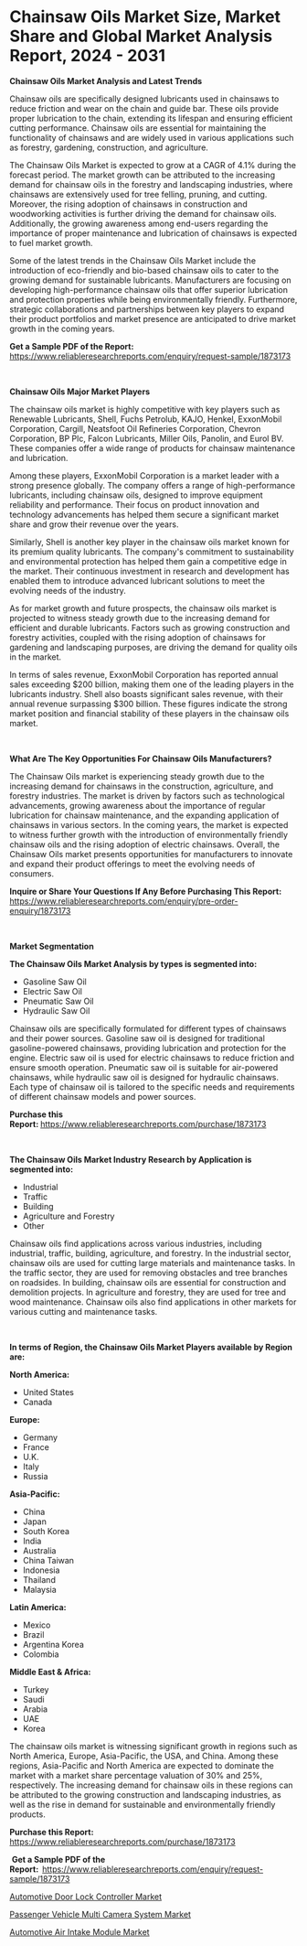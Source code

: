 <p><h1>Chainsaw Oils Market Size, Market Share and Global Market Analysis Report, 2024 - 2031</h1></p><p><strong>Chainsaw Oils Market Analysis and Latest Trends</strong></p>
<p><p>Chainsaw oils are specifically designed lubricants used in chainsaws to reduce friction and wear on the chain and guide bar. These oils provide proper lubrication to the chain, extending its lifespan and ensuring efficient cutting performance. Chainsaw oils are essential for maintaining the functionality of chainsaws and are widely used in various applications such as forestry, gardening, construction, and agriculture.</p><p>The Chainsaw Oils Market is expected to grow at a CAGR of 4.1% during the forecast period. The market growth can be attributed to the increasing demand for chainsaw oils in the forestry and landscaping industries, where chainsaws are extensively used for tree felling, pruning, and cutting. Moreover, the rising adoption of chainsaws in construction and woodworking activities is further driving the demand for chainsaw oils. Additionally, the growing awareness among end-users regarding the importance of proper maintenance and lubrication of chainsaws is expected to fuel market growth.</p><p>Some of the latest trends in the Chainsaw Oils Market include the introduction of eco-friendly and bio-based chainsaw oils to cater to the growing demand for sustainable lubricants. Manufacturers are focusing on developing high-performance chainsaw oils that offer superior lubrication and protection properties while being environmentally friendly. Furthermore, strategic collaborations and partnerships between key players to expand their product portfolios and market presence are anticipated to drive market growth in the coming years.</p></p>
<p><strong>Get a Sample PDF of the Report:&nbsp;</strong> <a href="https://www.reliableresearchreports.com/enquiry/request-sample/1873173">https://www.reliableresearchreports.com/enquiry/request-sample/1873173</a></p>
<p>&nbsp;</p>
<p><strong>Chainsaw Oils Major Market Players</strong></p>
<p><p>The chainsaw oils market is highly competitive with key players such as Renewable Lubricants, Shell, Fuchs Petrolub, KAJO, Henkel, ExxonMobil Corporation, Cargill, Neatsfoot Oil Refineries Corporation, Chevron Corporation, BP Plc, Falcon Lubricants, Miller Oils, Panolin, and Eurol BV. These companies offer a wide range of products for chainsaw maintenance and lubrication.</p><p>Among these players, ExxonMobil Corporation is a market leader with a strong presence globally. The company offers a range of high-performance lubricants, including chainsaw oils, designed to improve equipment reliability and performance. Their focus on product innovation and technology advancements has helped them secure a significant market share and grow their revenue over the years.</p><p>Similarly, Shell is another key player in the chainsaw oils market known for its premium quality lubricants. The company's commitment to sustainability and environmental protection has helped them gain a competitive edge in the market. Their continuous investment in research and development has enabled them to introduce advanced lubricant solutions to meet the evolving needs of the industry.</p><p>As for market growth and future prospects, the chainsaw oils market is projected to witness steady growth due to the increasing demand for efficient and durable lubricants. Factors such as growing construction and forestry activities, coupled with the rising adoption of chainsaws for gardening and landscaping purposes, are driving the demand for quality oils in the market.</p><p>In terms of sales revenue, ExxonMobil Corporation has reported annual sales exceeding $200 billion, making them one of the leading players in the lubricants industry. Shell also boasts significant sales revenue, with their annual revenue surpassing $300 billion. These figures indicate the strong market position and financial stability of these players in the chainsaw oils market.</p></p>
<p>&nbsp;</p>
<p><strong>What Are The Key Opportunities For Chainsaw Oils Manufacturers?</strong></p>
<p><p>The Chainsaw Oils market is experiencing steady growth due to the increasing demand for chainsaws in the construction, agriculture, and forestry industries. The market is driven by factors such as technological advancements, growing awareness about the importance of regular lubrication for chainsaw maintenance, and the expanding application of chainsaws in various sectors. In the coming years, the market is expected to witness further growth with the introduction of environmentally friendly chainsaw oils and the rising adoption of electric chainsaws. Overall, the Chainsaw Oils market presents opportunities for manufacturers to innovate and expand their product offerings to meet the evolving needs of consumers.</p></p>
<p><strong>Inquire or Share Your Questions If Any Before Purchasing This Report:</strong> <a href="https://www.reliableresearchreports.com/enquiry/pre-order-enquiry/1873173">https://www.reliableresearchreports.com/enquiry/pre-order-enquiry/1873173</a></p>
<p>&nbsp;</p>
<p><strong>Market Segmentation</strong></p>
<p><strong>The Chainsaw Oils Market Analysis by types is segmented into:</strong></p>
<p><ul><li>Gasoline Saw Oil</li><li>Electric Saw Oil</li><li>Pneumatic Saw Oil</li><li>Hydraulic Saw Oil</li></ul></p>
<p><p>Chainsaw oils are specifically formulated for different types of chainsaws and their power sources. Gasoline saw oil is designed for traditional gasoline-powered chainsaws, providing lubrication and protection for the engine. Electric saw oil is used for electric chainsaws to reduce friction and ensure smooth operation. Pneumatic saw oil is suitable for air-powered chainsaws, while hydraulic saw oil is designed for hydraulic chainsaws. Each type of chainsaw oil is tailored to the specific needs and requirements of different chainsaw models and power sources.</p></p>
<p><strong>Purchase this Report:&nbsp;</strong><a href="https://www.reliableresearchreports.com/purchase/1873173">https://www.reliableresearchreports.com/purchase/1873173</a></p>
<p>&nbsp;</p>
<p><strong>The Chainsaw Oils Market Industry Research by Application is segmented into:</strong></p>
<p><ul><li>Industrial</li><li>Traffic</li><li>Building</li><li>Agriculture and Forestry</li><li>Other</li></ul></p>
<p><p>Chainsaw oils find applications across various industries, including industrial, traffic, building, agriculture, and forestry. In the industrial sector, chainsaw oils are used for cutting large materials and maintenance tasks. In the traffic sector, they are used for removing obstacles and tree branches on roadsides. In building, chainsaw oils are essential for construction and demolition projects. In agriculture and forestry, they are used for tree and wood maintenance. Chainsaw oils also find applications in other markets for various cutting and maintenance tasks.</p></p>
<p>&nbsp;</p>
<p><strong>In terms of Region, the Chainsaw Oils Market Players available by Region are:</strong></p>
<p>
    <p> <strong> North America: </strong>
        <ul>
            <li>United States</li>
            <li>Canada</li>
        </ul>
        </p> 
    <p> <strong> Europe: </strong>
        <ul>
            <li>Germany</li>
            <li>France</li>
            <li>U.K.</li>
            <li>Italy</li>
            <li>Russia</li>
        </ul>
        </p> 
    <p> <strong> Asia-Pacific: </strong>
        <ul>
            <li>China</li>
            <li>Japan</li>
            <li>South Korea</li>
            <li>India</li>
            <li>Australia</li>
            <li>China Taiwan</li>
            <li>Indonesia</li>
            <li>Thailand</li>
            <li>Malaysia</li>
        </ul>
        </p> 
    <p> <strong> Latin America: </strong>
        <ul>
            <li>Mexico</li>
            <li>Brazil</li>
            <li>Argentina Korea</li>
            <li>Colombia</li>
        </ul>
        </p> 
    <p> <strong> Middle East & Africa: </strong>
        <ul>
            <li>Turkey</li>
            <li>Saudi</li>
            <li>Arabia</li>
            <li>UAE</li>
            <li>Korea</li>
        </ul>
    </p>
    </p>
<p><p>The chainsaw oils market is witnessing significant growth in regions such as North America, Europe, Asia-Pacific, the USA, and China. Among these regions, Asia-Pacific and North America are expected to dominate the market with a market share percentage valuation of 30% and 25%, respectively. The increasing demand for chainsaw oils in these regions can be attributed to the growing construction and landscaping industries, as well as the rise in demand for sustainable and environmentally friendly products.</p></p>
<p><strong>Purchase this Report: </strong><a href="https://www.reliableresearchreports.com/purchase/1873173">https://www.reliableresearchreports.com/purchase/1873173</a></p>
<p>&nbsp;<strong>Get a Sample PDF of the Report:&nbsp;&nbsp;</strong><a href="https://www.reliableresearchreports.com/enquiry/request-sample/1873173">https://www.reliableresearchreports.com/enquiry/request-sample/1873173</a></p>
<p><strong></strong></p>
<p><p><a href="https://view.publitas.com/reportprime-1/automotive-door-lock-controller-market-size-global-industry-overview-market-segmentation-and-forecast-2023-to-2030/">Automotive Door Lock Controller Market</a></p><p><a href="https://view.publitas.com/reportprime-1/insights-into-passenger-vehicle-multi-camera-system-market-size-analysing-market-share-trends-and-growth-from-2023-to-2030/">Passenger Vehicle Multi Camera System Market</a></p><p><a href="https://view.publitas.com/reportprime-1/automotive-air-intake-module-market-size-market-share-and-global-market-analysis-report-2023-2030/">Automotive Air Intake Module Market</a></p></p>